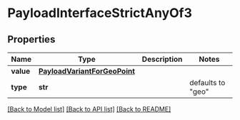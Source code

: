 # PayloadInterfaceStrictAnyOf3

## Properties
Name | Type | Description | Notes
------------ | ------------- | ------------- | -------------
**value** | [**PayloadVariantForGeoPoint**](PayloadVariantForGeoPoint.md) |  | 
**type** | **str** |  | defaults to "geo"

[[Back to Model list]](../README.md#documentation-for-models) [[Back to API list]](../README.md#documentation-for-api-endpoints) [[Back to README]](../README.md)


